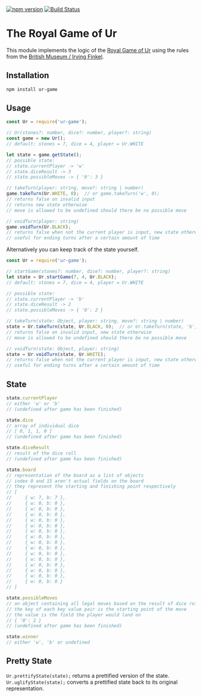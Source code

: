
[![npm version](https://badge.fury.io/js/ur-game.svg)](https://badge.fury.io/js/ur-game)
[![Build Status](https://travis-ci.org/felixschorer/ur-game.svg?branch=master)](https://travis-ci.org/felixschorer/ur-game)
# The Royal Game of Ur
This module implements the logic of the [Royal Game of Ur](https://en.wikipedia.org/wiki/Royal_Game_of_Ur)
using the rules from the [British Museum / Irving Finkel](https://www.mastersofgames.com/rules/royal-ur-rules.htm).

## Installation
```bash
npm install ur-game
```

## Usage
```javascript
const Ur = require('ur-game');

// Ur(stones?: number, dice?: number, player?: string)
const game = new Ur();
// default: stones = 7, dice = 4, player = Ur.WHITE

let state = game.getState();
// possible state:
// state.currentPlayer -> 'w'
// state.diceResult -> 3
// state.possibleMoves -> { '0': 3 }

// takeTurn(player: string, move?: string | number)
game.takeTurn(Ur.WHITE, 0);  // or game.takeTurn('w', 0);
// returns false on invalid input
// returns new state otherwise
// move is allowed to be undefined should there be no possible move

// voidTurn(player: string)
game.voidTurn(Ur.BLACK);
// returns false when not the current player is input, new state otherwise
// useful for ending turns after a certain amount of time
```

Alternatively you can keep track of the state yourself.
```javascript
const Ur = require('ur-game');

// startGame(stones?: number, dice?: number, player?: string)
let state = Ur.startGame(7, 4, Ur.BLACK);
// default: stones = 7, dice = 4, player = Ur.WHITE

// possible state:
// state.currentPlayer -> 'b'
// state.diceResult -> 2
// state.possibleMoves -> { '0': 2 }

// takeTurn(state: Object, player: string, move?: string | number)
state = Ur.takeTurn(state, Ur.BLACK, 0);  // or Ur.takeTurn(state, 'b', 0)
// returns false on invalid input, new state otherwise
// move is allowed to be undefined should there be no possible move

// voidTurn(state: Object, player: string)
state = Ur.voidTurn(state, Ur.WHITE);
// returns false when not the current player is input, new state otherwise
// useful for ending turns after a certain amount of time
```

## State
```javascript
state.currentPlayer  
// either 'w' or 'b'
// (undefined after game has been finished)

state.dice
// array of individual dice
// [ 0, 1, 1, 0 ]
// (undefined after game has been finished)

state.diceResult
// result of the dice roll
// (undefined after game has been finished)

state.board
// representation of the board as a list of objects
// index 0 and 15 aren't actual fields on the board 
// they represent the starting and finishing point respectively
// [ 
//     { w: 7, b: 7 },
//     { w: 0, b: 0 },
//     { w: 0, b: 0 },
//     { w: 0, b: 0 },
//     { w: 0, b: 0 },
//     { w: 0, b: 0 },
//     { w: 0, b: 0 },
//     { w: 0, b: 0 },
//     { w: 0, b: 0 },
//     { w: 0, b: 0 },
//     { w: 0, b: 0 },
//     { w: 0, b: 0 },
//     { w: 0, b: 0 },
//     { w: 0, b: 0 },
//     { w: 0, b: 0 },
//     { w: 0, b: 0 } 
// ] 

state.possibleMoves
// an object containing all legal moves based on the result of dice roll
// the key of each key value pair is the starting point of the move
// the value is the field the player would land on
// { '0': 2 }
// (undefined after game has been finished)

state.winner
// either 'w', 'b' or undefined
```

## Pretty State
`Ur.prettifyState(state);` returns a prettified version of the state.  
`Ur.uglifyState(state);` converts a prettified state back to its original representation.
